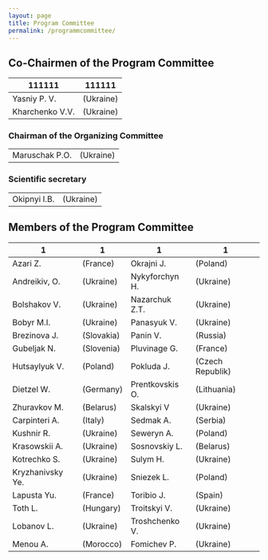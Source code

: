 ```yaml
---
layout: page
title: Program Committee
permalink: /programmcommittee/
---
```


## Co-Chairmen of the Program Committee ##
| 111111 | 111111 |
| ------ | ----------- |
| Yasniy P. V.    | (Ukraine) |
| Kharchenko V.V.   | (Ukraine)|
### Chairman of the Organizing Committee ###
|  |  |
| ------ | ----------- |
| Maruschak P.O.    |(Ukraine) |

### Scientific secretary ###
|  |  |
| ------ | ----------- |
| Okipnyi I.B.    |(Ukraine) |

## Members of the Program Committee ##
|  1| 1| 1 |1|
| ------ | ----------- | ------ | ----------- |
|Azari Z.    | (France)| Okrajni J.| (Poland)|
|Andreikiv, O.  |(Ukraine)|Nykyforchyn H.|(Ukraine)|
|Bolshakov V. |(Ukraine) |Nazarchuk Z.T.|(Ukraine)
|Bobyr M.I. |(Ukraine)|Panasyuk V.|	(Ukraine)|
|Brezinova J. |(Slovakia)|Panin V.|	(Russia) 
|Gubeljak N.|(Slovenia) |Pluvinage G.|(France)
|Hutsaylyuk V.|(Poland)|Pokluda J.|(Czech Republik)
|Dietzel W.|(Germany)|Prentkovskis O.|	(Lithuania)
|Zhuravkov М.|(Belarus)|Skalskyi V|(Ukraine)|
|Carpinteri A.|(Italy)|Sedmak A.|(Serbia)|
|Kushnir R.|(Ukraine)|Seweryn A.|(Poland)| 
|Krasowskii A.|(Ukraine)|Sosnovskiy L.|(Belarus)|
|Kotrechko S.|(Ukraine)|Sulym H.|(Ukraine)|
|Kryzhanivsky Ye.|(Ukraine)|Sniezek L.|(Poland)|
|Lapusta Yu.|(France)|Toribio J.|(Spain)|
|Toth L.|(Hungary)|Troitskyi V.|(Ukraine)|
|Lobanov L.|(Ukraine)|Troshchenko V.|(Ukraine)|
|Menou A.|(Morocco)|Fomichev P.|(Ukraine)|
